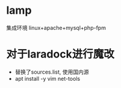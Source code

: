 # lamp
集成环境
linux+apache+mysql+php-fpm

# 对于laradock进行魔改
- 替换了sources.list, 使用国内源  
- apt install -y vim net-tools